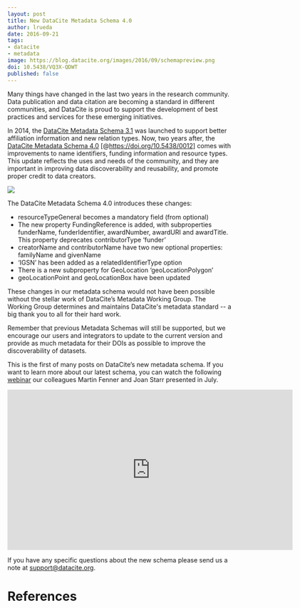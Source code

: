 ```yaml
---
layout: post
title: New DataCite Metadata Schema 4.0
author: lrueda
date: 2016-09-21
tags:
- datacite
- metadata
image: https://blog.datacite.org/images/2016/09/schemapreview.png
doi: 10.5438/VQ3X-QDWT
published: false
---
```

Many things have changed in the last two years in the research community. Data publication and data citation are becoming a standard in different communities, and DataCite is proud to support the development of best practices and services for these emerging initiatives.

In 2014, the [DataCite Metadata Schema 3.1](http://schema.datacite.org/meta/kernel-3.1/) was launched to support better affiliation information and new relation types. Now, two years after, the [DataCite Metadata Schema 4.0](https://schema.labs.datacite.org/meta/kernel-4.0/) [@https://doi.org/10.5438/0012] comes with improvements to name identifiers, funding information and resource types. This update reflects the uses and needs of the community, and they are important in improving data discoverability and reusability, and promote proper credit to data creators.

![](/images/2016/09/schema.svg)

The DataCite Metadata Schema 4.0 introduces these changes:

* resourceTypeGeneral becomes a mandatory field (from optional)
* The new property FundingReference is added, with subproperties funderName, funderIdentifier, awardNumber, awardURI and awardTitle. This property deprecates contributorType ‘funder’
* creatorName and contributorName have two new optional properties: familyName and givenName
* ‘IGSN’ has been added as a relatedIdentifierType option
* There is a new subproperty for GeoLocation ‘geoLocationPolygon’
* geoLocationPoint and geoLocationBox have been updated

These changes in our metadata schema would not have been possible without the stellar work of DataCite’s Metadata Working Group. The Working Group determines and maintains DataCite's metadata standard -- a big thank you to all for their hard work.

Remember that previous Metadata Schemas will still be supported, but we encourage our users and integrators to update to the current version and provide as much metadata for their DOIs as possible to improve the discoverability of datasets.

This is the first of many posts on DataCite’s new metadata schema. If you want to learn more about our latest schema, you can watch the following [webinar](https://blog.datacite.org/metadata-schema-4-webinar/) our colleagues Martin Fenner and Joan Starr presented in July.

<iframe src="https://player.vimeo.com/video/172929697" width="640" height="360" frameborder="0" webkitallowfullscreen mozallowfullscreen allowfullscreen></iframe>


If you have any specific questions about the new schema please send us a note at [support@datacite.org](mailto:support@datacite.org).

# References

